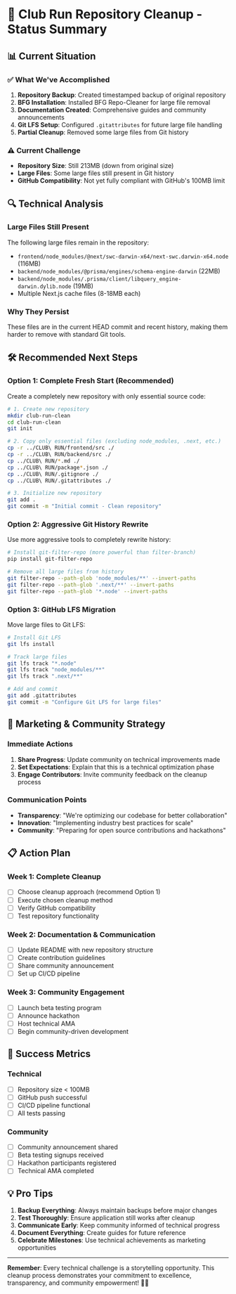 # 🧹 Club Run Repository Cleanup - Status Summary

## 📊 Current Situation

### ✅ What We've Accomplished
1. **Repository Backup**: Created timestamped backup of original repository
2. **BFG Installation**: Installed BFG Repo-Cleaner for large file removal
3. **Documentation Created**: Comprehensive guides and community announcements
4. **Git LFS Setup**: Configured `.gitattributes` for future large file handling
5. **Partial Cleanup**: Removed some large files from Git history

### ⚠️ Current Challenge
- **Repository Size**: Still 213MB (down from original size)
- **Large Files**: Some large files still present in Git history
- **GitHub Compatibility**: Not yet fully compliant with GitHub's 100MB limit

## 🔍 Technical Analysis

### Large Files Still Present
The following large files remain in the repository:
- `frontend/node_modules/@next/swc-darwin-x64/next-swc.darwin-x64.node` (116MB)
- `backend/node_modules/@prisma/engines/schema-engine-darwin` (22MB)
- `backend/node_modules/.prisma/client/libquery_engine-darwin.dylib.node` (19MB)
- Multiple Next.js cache files (8-18MB each)

### Why They Persist
These files are in the current HEAD commit and recent history, making them harder to remove with standard Git tools.

## 🛠️ Recommended Next Steps

### Option 1: Complete Fresh Start (Recommended)
Create a completely new repository with only essential source code:

```bash
# 1. Create new repository
mkdir club-run-clean
cd club-run-clean
git init

# 2. Copy only essential files (excluding node_modules, .next, etc.)
cp -r ../CLUB\ RUN/frontend/src ./
cp -r ../CLUB\ RUN/backend/src ./
cp ../CLUB\ RUN/*.md ./
cp ../CLUB\ RUN/package*.json ./
cp ../CLUB\ RUN/.gitignore ./
cp ../CLUB\ RUN/.gitattributes ./

# 3. Initialize new repository
git add .
git commit -m "Initial commit - Clean repository"
```

### Option 2: Aggressive Git History Rewrite
Use more aggressive tools to completely rewrite history:

```bash
# Install git-filter-repo (more powerful than filter-branch)
pip install git-filter-repo

# Remove all large files from history
git filter-repo --path-glob 'node_modules/**' --invert-paths
git filter-repo --path-glob '.next/**' --invert-paths
git filter-repo --path-glob '*.node' --invert-paths
```

### Option 3: GitHub LFS Migration
Move large files to Git LFS:

```bash
# Install Git LFS
git lfs install

# Track large files
git lfs track "*.node"
git lfs track "node_modules/**"
git lfs track ".next/**"

# Add and commit
git add .gitattributes
git commit -m "Configure Git LFS for large files"
```

## 🎯 Marketing & Community Strategy

### Immediate Actions
1. **Share Progress**: Update community on technical improvements made
2. **Set Expectations**: Explain that this is a technical optimization phase
3. **Engage Contributors**: Invite community feedback on the cleanup process

### Communication Points
- **Transparency**: "We're optimizing our codebase for better collaboration"
- **Innovation**: "Implementing industry best practices for scale"
- **Community**: "Preparing for open source contributions and hackathons"

## 📋 Action Plan

### Week 1: Complete Cleanup
- [ ] Choose cleanup approach (recommend Option 1)
- [ ] Execute chosen cleanup method
- [ ] Verify GitHub compatibility
- [ ] Test repository functionality

### Week 2: Documentation & Communication
- [ ] Update README with new repository structure
- [ ] Create contribution guidelines
- [ ] Share community announcement
- [ ] Set up CI/CD pipeline

### Week 3: Community Engagement
- [ ] Launch beta testing program
- [ ] Announce hackathon
- [ ] Host technical AMA
- [ ] Begin community-driven development

## 🚀 Success Metrics

### Technical
- [ ] Repository size < 100MB
- [ ] GitHub push successful
- [ ] CI/CD pipeline functional
- [ ] All tests passing

### Community
- [ ] Community announcement shared
- [ ] Beta testing signups received
- [ ] Hackathon participants registered
- [ ] Technical AMA completed

## 💡 Pro Tips

1. **Backup Everything**: Always maintain backups before major changes
2. **Test Thoroughly**: Ensure application still works after cleanup
3. **Communicate Early**: Keep community informed of technical progress
4. **Document Everything**: Create guides for future reference
5. **Celebrate Milestones**: Use technical achievements as marketing opportunities

---

**Remember**: Every technical challenge is a storytelling opportunity. This cleanup process demonstrates your commitment to excellence, transparency, and community empowerment! 🎵✨ 